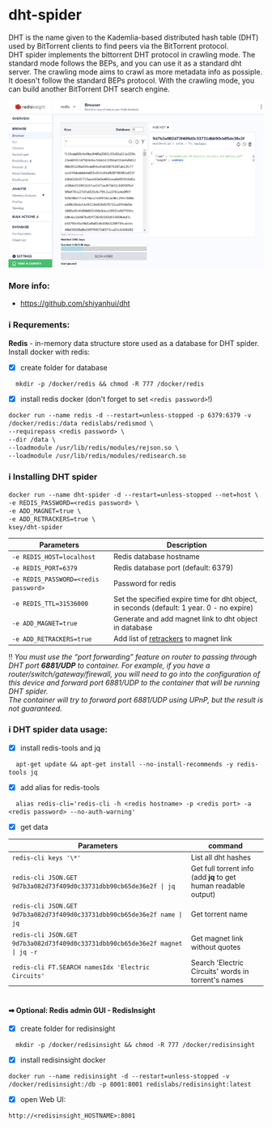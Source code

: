 # dht-spider
DHT is the name given to the Kademlia-based distributed hash table (DHT) used by BitTorrent clients to find peers via the BitTorrent protocol.  
DHT spider implements the bittorrent DHT protocol in crawling mode. The standard mode follows the BEPs, and you can use it as a standard dht server. The crawling mode aims to crawl as more metadata info as possiple. It doesn't follow the standard BEPs protocol. With the crawling mode, you can build another BitTorrent DHT search engine.

![dht-spider](https://raw.githubusercontent.com/MrKsey/dht-spider/master/redis_db.png)

### More info:
- https://github.com/shiyanhui/dht

### ℹ Requrements:
**Redis** - in-memory data structure store used as a database for DHT spider.  
Install docker with redis:  
- [x] create folder for database  
```
  mkdir -p /docker/redis && chmod -R 777 /docker/redis
```
- [x] install redis docker (don't forget to set ```<redis password>```!)
```
docker run --name redis -d --restart=unless-stopped -p 6379:6379 -v /docker/redis:/data redislabs/redismod \
--requirepass <redis password> \
--dir /data \
--loadmodule /usr/lib/redis/modules/rejson.so \
--loadmodule /usr/lib/redis/modules/redisearch.so
```

### ℹ Installing DHT spider
```
docker run --name dht-spider -d --restart=unless-stopped --net=host \
-e REDIS_PASSWORD=<redis password> \
-e ADD_MAGNET=true \
-e ADD_RETRACKERS=true \
ksey/dht-spider
```
| Parameters | Description |
| --- | --- |
| `-e REDIS_HOST=localhost` | Redis database hostname |
| `-e REDIS_PORT=6379` | Redis database port (default: 6379) |
| `-e REDIS_PASSWORD=<redis password>` | Password for redis |
| `-e REDIS_TTL=31536000` | Set the specified expire time for dht object, in seconds (default: 1 year.  0 - no expire) |
| `-e ADD_MAGNET=true` | Generate and add magnet link to dht object in database |
| `-e ADD_RETRACKERS=true` | Add list of [retrackers](https://shorturl.at/kowGM) to magnet link |

‼ *You must use the “port forwarding” feature on router to passing through DHT port **6881/UDP** to container. For example, if you have a router/switch/gateway/firewall, you will need to go into the configuration of this device and forward port 6881/UDP to the container that will be running DHT spider.  
The container will try to forward port 6881/UDP using UPnP, but the result is not guaranteed.*

### ℹ DHT spider data usage:
- [x] install redis-tools and jq  
```
  apt-get update && apt-get install --no-install-recommends -y redis-tools jq
```
- [x] add alias for redis-tools  
```
  alias redis-cli='redis-cli -h <redis hostname> -p <redis port> -a <redis password> --no-auth-warning'
```
- [x] get data

| Parameters | command |
| --- | --- |
| `redis-cli keys '\*'` | List all dht hashes |
| `redis-cli JSON.GET 9d7b3a082d73f409d0c33731dbb90cb65de36e2f \| jq` | Get full torrent info (add **jq** to get human readable output) |
| `redis-cli JSON.GET 9d7b3a082d73f409d0c33731dbb90cb65de36e2f name \| jq` | Get torrent name |
| `redis-cli JSON.GET 9d7b3a082d73f409d0c33731dbb90cb65de36e2f magnet \| jq -r` | Get magnet link without quotes |
| `redis-cli FT.SEARCH namesIdx 'Electric Circuits'` | Search 'Electric Circuits' words in torrent's names |

#
#### ➡ Optional: Redis admin GUI - RedisInsight
- [x] create folder for redisinsight  
```
  mkdir -p /docker/redisinsight && chmod -R 777 /docker/redisinsight
```
- [x] install redisinsight docker
```
docker run --name redisinsight -d --restart=unless-stopped -v /docker/redisinsight:/db -p 8001:8001 redislabs/redisinsight:latest
```
- [x] open Web UI:
```
http://<redisinsight_HOSTNAME>:8001
```
